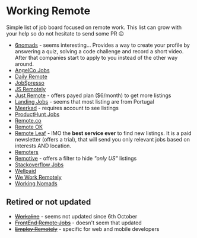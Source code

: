 # Working Remote
Simple list of job board focused on remote work. This list can grow with your help so do not hesitate to send some PR 😉

* [6nomads](https://6nomads.com/) - seems interesting... Provides a way to create your profile by answering a quiz, solving a code challenge and record a short video. After that companies start to apply to you instead of the other way around.
* [AngelCo Jobs](https://angel.co/jobs)
* [Daily Remote](https://dailyremote.com/remote-software-development-jobs)
* [JobSpresso](https://jobspresso.co/remote-work/)
* [JS Remotely](https://jsremotely.com/)
* [Just Remote](https://justremote.co/remote-developer-jobs) - offers payed plan ($6/month) to get more listings
* [Landing Jobs](https://landing.jobs/jobs?fr=true&hd=false&t_co=false&t_st=false) - seems that most listing are from Portugal
* [Meerkad](https://meerkad.com/) - requires account to see listings
* [ProductHunt Jobs](https://www.producthunt.com/jobs?categories=Engineering&remote_ok=true)
* [Remote.co](https://remote.co/remote-jobs/developer/)
* [Remote OK](https://remoteok.io/remote-dev-jobs)
* [Remote Leaf](https://remoteleaf.com/) - IMO the **best service ever** to find new listings. It is a paid newsletter (offers a trial), that will send you only relevant jobs based on interests AND location.
* [Remoters](https://remoters.net/jobs/software-development/)
* [Remotive](https://remotive.io/?live_jobs%5Bmenu%5D%5Bcategory%5D=Software%20Development) - offers a filter to hide *"only US"* listings
* [Stackoverflow Jobs](https://stackoverflow.com/jobs)
* [Wellpaid](https://wellpaid.io)
* [We Work Remotely](https://weworkremotely.com/categories/remote-programming-jobs#job-listings)
* [Working Nomads](https://www.workingnomads.co/jobs)

## Retired or not updated
* ~~[Workaline](https://workaline.com/)~~ - seems not updated since 6th October
* ~~[FrontEnd Remote Jobs](https://frontendremotejobs.com/)~~ - doesn't seem that updated
* ~~[Employ Remotely](https://www.employremotely.com/)~~ - specific for web and mobile developers
